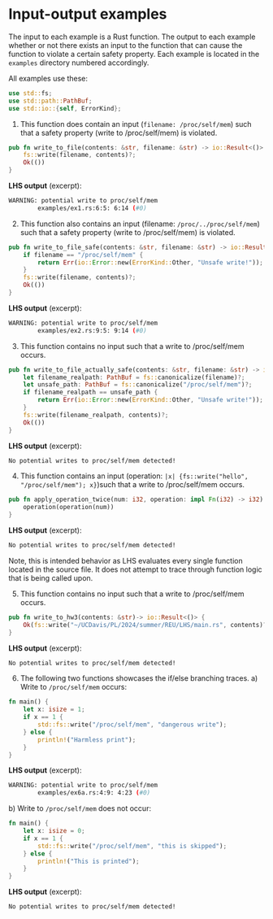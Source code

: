 # Input-output examples

The input to each example is a Rust function. The output to each example whether or not there exists an input to the function that can cause the function to violate a certain safety property.
Each example is located in the `examples` directory numbered accordingly.

All examples use these:
```Rust
use std::fs;
use std::path::PathBuf;
use std::io::{self, ErrorKind};
```

1. This function does contain an input (`filename: /proc/self/mem`) such that a safety property (write to /proc/self/mem) is violated.
```Rust
pub fn write_to_file(contents: &str, filename: &str) -> io::Result<()> {
    fs::write(filename, contents)?;
    Ok(())
}
```
**LHS output** (excerpt): 
```Bash
WARNING: potential write to proc/self/mem
        examples/ex1.rs:6:5: 6:14 (#0)
```

2. This function also contains an input (filename: `/proc/../proc/self/mem`) such that a safety property (write to /proc/self/mem) is violated.
```Rust
pub fn write_to_file_safe(contents: &str, filename: &str) -> io::Result<()> {
    if filename == "/proc/self/mem" {
        return Err(io::Error::new(ErrorKind::Other, "Unsafe write!"));
    }
    fs::write(filename, contents)?;
    Ok(())
}
```
**LHS output** (excerpt): 
```Bash
WARNING: potential write to proc/self/mem
        examples/ex2.rs:9:5: 9:14 (#0)
```

3. This function contains no input such that a write to /proc/self/mem occurs.
```Rust
pub fn write_to_file_actually_safe(contents: &str, filename: &str) -> io::Result<()> {
    let filename_realpath: PathBuf = fs::canonicalize(filename)?;
    let unsafe_path: PathBuf = fs::canonicalize("/proc/self/mem")?;
    if filename_realpath == unsafe_path {
        return Err(io::Error::new(ErrorKind::Other, "Unsafe write!"));
    }
    fs::write(filename_realpath, contents)?;
    Ok(())
}
```
**LHS output** (excerpt): 
```Bash
No potential writes to proc/self/mem detected!
```

4. This function contains an input (operation: `|x| {fs::write("hello", "/proc/self/mem"); x}`)such that a write to /proc/self/mem occurs.
```Rust
pub fn apply_operation_twice(num: i32, operation: impl Fn(i32) -> i32) -> i32 {
    operation(operation(num))
}
```
**LHS output** (excerpt): 
```Bash
No potential writes to proc/self/mem detected!
```
Note, this is intended behavior as LHS evaluates every single function located in the source file.
It does not attempt to trace through function logic that is being called upon.

5. This function contains no input such that a write to /proc/self/mem occurs.
```Rust
pub fn write_to_hw3(contents: &str)-> io::Result<()> {
    Ok(fs::write("~/UCDavis/PL/2024/summer/REU/LHS/main.rs", contents)?)
}
```
**LHS output** (excerpt): 
```Bash
No potential writes to proc/self/mem detected!
```

6. The following two functions showcases the if/else branching traces.
a) Write to `/proc/self/mem` occurs:
```Rust
fn main() {
    let x: isize = 1;
    if x == 1 {
        std::fs::write("/proc/self/mem", "dangerous write");
    } else {
        println!("Harmless print");
    }
}
```
**LHS output** (excerpt): 
```Bash
WARNING: potential write to proc/self/mem
        examples/ex6a.rs:4:9: 4:23 (#0)
```
b) Write to `/proc/self/mem` does not occur:
```Rust
fn main() {
    let x: isize = 0;
    if x == 1 {
        std::fs::write("/proc/self/mem", "this is skipped");
    } else {
        println!("This is printed");
    }
}
```
**LHS output** (excerpt): 
```Bash
No potential writes to proc/self/mem detected!
```
